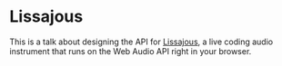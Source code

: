 # Lissajous

This is a talk about designing the API for [Lissajous](https://github.com/kylestetz/lissajous), a live coding audio instrument that runs on the Web Audio API right in your browser.